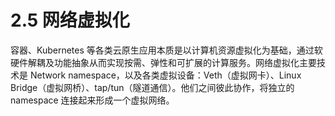 # 2.5 网络虚拟化

容器、Kubernetes 等各类云原生应用本质是以计算机资源虚拟化为基础，通过软硬件解耦及功能抽象从而实现按需、弹性和可扩展的计算服务。网络虚拟化主要技术是 Network namespace，以及各类虚拟设备：Veth（虚拟网卡）、Linux Bridge（虚拟网桥）、tap/tun（隧道通信）。他们之间彼此协作，将独立的 namespace 连接起来形成一个虚拟网络。
